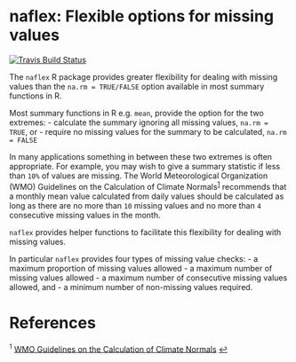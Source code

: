 
<!-- README.md is generated from README.Rmd. Please edit that file -->

# naflex: Flexible options for missing values

<!-- badges: start -->

[![Travis Build
Status](https://travis-ci.org/dannyparsons/naflex.svg?branch=master)](https://travis-ci.org/dannyparsons/naflex)
<!-- badges: end -->

The `naflex` R package provides greater flexibility for dealing with
missing values than the `na.rm = TRUE/FALSE` option available in most
summary functions in R.

Most summary functions in R e.g. `mean`, provide the option for the two
extremes: - calculate the summary ignoring all missing values, `na.rm =
TRUE`, or - require no missing values for the summary to be calculated,
`na.rm = FALSE`

In many applications something in between these two extremes is often
appropriate. For example, you may wish to give a summary statistic if
less than `10%` of values are missing. The World Meteorological
Organization (WMO) Guidelines on the Calculation of Climate
Normals<sup id="a1">[1](#f1)</sup> recommends that a monthly mean value
calculated from daily values should be calculated as long as there are
no more than `10` missing values and no more than `4` consecutive
missing values in the month.

`naflex` provides helper functions to facilitate this flexibility for
dealing with missing values.

In particular `naflex` provides four types of missing value checks: - a
maximum proportion of missing values allowed - a maximum number of
missing values allowed - a maximum number of consecutive missing values
allowed, and - a minimum number of non-missing values required.

# References

<sup id="f1">1</sup>
<a href="https://library.wmo.int/index.php?lvl=notice_display&id=20130#.XljKS84zZnI">WMO
Guidelines on the Calculation of Climate Normals</a> [↩](#a1)
